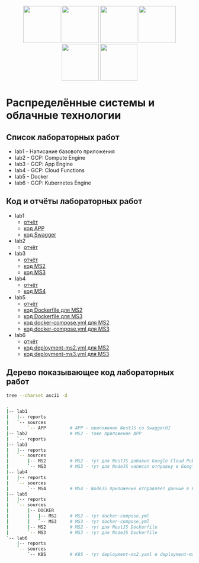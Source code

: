 <p align="center">
    <img
        height="100"
        src="https://cdn.jsdelivr.net/gh/devicons/devicon/icons/googlecloud/googlecloud-original.svg"
    />
    <img
        height="100"
        src="https://cdn.jsdelivr.net/gh/devicons/devicon/icons/kubernetes/kubernetes-plain.svg"
    />
    <img
        height="100"
        src="https://cdn.jsdelivr.net/gh/devicons/devicon/icons/docker/docker-original.svg"
    />  
    <img
        height="100"
        src="https://cdn.jsdelivr.net/gh/devicons/devicon/icons/typescript/typescript-original.svg"
    />
    <img
        height="100"
        src="https://cdn.jsdelivr.net/gh/devicons/devicon/icons/javascript/javascript-original.svg"
    />
    <img
        height="100"
        src="https://cdn.jsdelivr.net/gh/devicons/devicon/icons/postgresql/postgresql-original.svg"
    />
</p>

# Распределённые системы и облачные технологии

## Список лабораторных работ
- lab1 - Написание базового приложения
- lab2 - GCP: Compute Engine
- lab3 - GCP: App Engine
- lab4 - GCP: Cloud Functions
- lab5 - Docker
- lab6 - GCP: Kubernetes Engine

## Код и отчёты лабораторных работ
- lab1
    - [отчёт](https://github.com/BrSTU-PO4-190333/8sem_RSiOT/releases/tag/RSiOT.PO4.190333-lab1)
    - [код APP](https://github.com/BrSTU-PO4-190333/8sem_RSiOT/tree/main/lab1/sources/APP)
    - [код Swagger](https://github.com/BrSTU-PO4-190333/8sem_RSiOT/blob/main/lab1/sources/APP/swagger.json)
- lab2
    - [отчёт](https://github.com/BrSTU-PO4-190333/8sem_RSiOT/releases/tag/RSiOT.PO4.190333-lab2)
- lab3
    - [отчёт](https://github.com/BrSTU-PO4-190333/8sem_RSiOT/releases/tag/RSiOT.PO4.190333-lab3)
    - [код MS2](https://github.com/BrSTU-PO4-190333/8sem_RSiOT/tree/main/lab3/sources/MS2)
    - [код MS3](https://github.com/BrSTU-PO4-190333/8sem_RSiOT/tree/main/lab3/sources/MS3)
- lab4
    - [отчёт](https://github.com/BrSTU-PO4-190333/8sem_RSiOT/releases/tag/RSiOT.PO4.190333-lab4)
    - [код MS4](https://github.com/BrSTU-PO4-190333/8sem_RSiOT/tree/main/lab4/sources/MS4)
- lab5
    - [отчёт](https://github.com/BrSTU-PO4-190333/8sem_RSiOT/releases/tag/RSiOT.PO4.190333-lab5)
    - [код Dockerfile для MS2](https://github.com/BrSTU-PO4-190333/8sem_RSiOT/blob/main/lab5/sources/MS2/prod.Dockerfile)
    - [код Dockerfile для MS3](https://github.com/BrSTU-PO4-190333/8sem_RSiOT/blob/main/lab5/sources/MS3/prod.Dockerfile)
    - [код docker-compose.yml для MS2](https://github.com/BrSTU-PO4-190333/8sem_RSiOT/blob/main/lab5/sources/DOCKER/MS2/ssh.docker-compose.yml)
    - [код docker-compose.yml для MS3](https://github.com/BrSTU-PO4-190333/8sem_RSiOT/blob/main/lab5/sources/DOCKER/MS3/ssh.docker-compose.yml)
- lab6
    - [отчёт](https://github.com/BrSTU-PO4-190333/8sem_RSiOT/releases/tag/RSiOT.PO4.190333-lab6)
    - [код deployment-ms2.yml для MS2](https://github.com/BrSTU-PO4-190333/8sem_RSiOT/blob/main/lab6/sources/K8S/deployment-ms2.example.yaml)
    - [код deployment-ms3.yml для MS3](https://github.com/BrSTU-PO4-190333/8sem_RSiOT/blob/main/lab6/sources/K8S/deployment-ms3.example.yaml)

## Дерево показывающее код лабораторных работ

```bash
tree --charset ascii -d
```

```bash
.
|-- lab1
|   |-- reports
|   `-- sources
|       `-- APP         # APP - приложение NestJS со SwaggerUI
|-- lab2                # MS2 - тоже приложение APP
|   `-- reports
|-- lab3
|   |-- reports
|   `-- sources
|       |-- MS2         # MS2 - тут для NestJS добавил Google Cloud PubSub
|       `-- MS3         # MS3 - тут для NodeJS написал отправку в Google Cloud PubSub
|-- lab4
|   |-- reports
|   `-- sources
|       `-- MS4         # MS4 - NodeJS приложение отправляет данные в BigTable и BigQuery
|-- lab5
|   |-- reports
|   `-- sources
|       |-- DOCKER
|       |   |-- MS2     # MS2 - тут docker-compose.yml
|       |   `-- MS3     # MS3 - тут docker-compose.yml
|       |-- MS2         # MS2 - тут для NestJS Dockerfile
|       `-- MS3         # MS3 - тут для NodeJS Dockerfile
`-- lab6
    |-- reports
    `-- sources
        `-- K8S         # K8S - тут deployment-ms2.yaml и deployment-ms3.yaml
```
